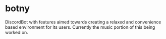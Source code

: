 # botny
DiscordBot with features aimed towards creating a relaxed and convenience based environment for its users. Currently the music portion of this being worked on. 
